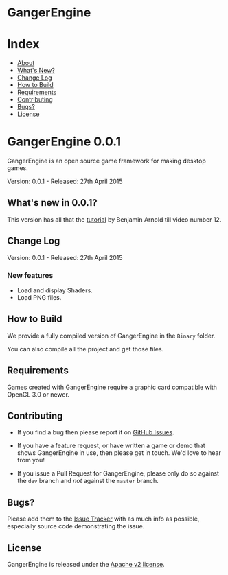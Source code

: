 GangerEngine
=======

# Index

- [About](#about)
- [What's New?](#whats-new)
- [Change Log](#change-log)
- [How to Build](#how-to-build)
- [Requirements](#requirements)
- [Contributing](#contributing)
- [Bugs?](#bugs)
- [License](#license)

<a name="about"></a>
# GangerEngine 0.0.1

GangerEngine is an open source game framework for making desktop games.

Version: 0.0.1 - Released: 27th April 2015

<a name="whats-new"></a>
## What's new in 0.0.1?

This version has all that the [tutorial](https://www.youtube.com/playlist?list=PLSPw4ASQYyymu3PfG9gxywSPghnSMiOAW) by Benjamin Arnold till video number 12.

<a name="change-log"></a>
## Change Log

Version: 0.0.1 - Released: 27th April 2015

### New features

* Load and display Shaders.
* Load PNG files.

<a name="how-to-build"></a>
## How to Build

We provide a fully compiled version of GangerEngine in the `Binary` folder.

You can also compile all the project and get those files.

<a name="requirements"></a>
## Requirements

Games created with GangerEngine require a graphic card compatible with OpenGL 3.0 or newer.

<a name="contributing"></a>
## Contributing

- If you find a bug then please report it on [GitHub Issues][issues].

- If you have a feature request, or have written a game or demo that shows GangerEngine in use, then please get in touch. We'd love to hear from you!

- If you issue a Pull Request for GangerEngine, please only do so against the `dev` branch and *not* against the `master` branch.

<a name="bugs"></a>
## Bugs?

Please add them to the [Issue Tracker][issues] with as much info as possible, especially source code demonstrating the issue.

<a name="license"></a>
## License

GangerEngine is released under the [Apache v2 license](http://www.apache.org/licenses/LICENSE-2.0.html).

[issues]: https://github.com/Reisor/JavelJS/issues
